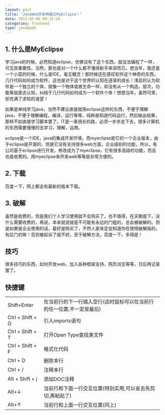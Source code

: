 ```yaml
---
layout: post
title: "JavaWeb开发神器之MyEclipse！"
date: 2012-03-06 09:15:24
categories: frontend
type: java&web
---
```


## 1. 什么是MyEclipse

学习java的时候，必然知道eclipse，仿佛没有了这个东西，就没法编程了一样，可见其重要性。当然，那也是对一个什么都不懂得新手来讲而已。想当年，我还是一个小菜的时候，什么是IDE，毫无概念！那时候还在感叹软件这个神奇的东西，几行代码如何成为软件，这也是对于这个世界的认知在逐渐的成长！浅显的认为软件是一个独立的个体，就像一个物体或者生命一样，却没有从一个构造，层次，功能等层面去认知，纠结于几行代码如何成为一个软件个体！想想当年，虽然可笑，却充满了求知的渴望！

如果是单纯学习java，当然不建议直接就用eclipse这样的东西，不便于理解java，不便于理解编程，编译，运行等等，纯粹是知道代码运行，然后输出结果，那样不如直接学习脚本罢了。IT是一条很长的路，必须一步步走下去，很多计算机的东西需要慢慢的去学习，理解，运用。

eclipse是一个IDE，java的集成开发环境，而myeclipse是它的一个企业版本，由于eclipse是开源的，但是它没有支持很多web方面，企业级别的功能，所以，有公司基于eclipse进行开发，修改成为了myeclipse，它有很多高级的功能，而且也是收费的。用myeclipse来开发web等等是非常方便的。

## 2. 下载

百度一下，网上都会有最新的版本下载。

## 3. 破解

虽然是收费的，但是我们个人学习使用就不会购买了，也不值得，在天朝底下，没什么需要收费的，再说，本来就说就是不可能有永远的门槛的，总会被破解的。但是如果是企业使用的话，最好是购买了，不然人家肯定会知道你在使用破解版的，有后门的嘛！否则被起诉了就不好。至于破解方法，百度一下，多得是！

## 技巧

很多技巧的东西，如何开发web，加入各种框架支持，网页浏览等等，日后再记录罢了。

## 快捷键

<table>
	<tr>
		<td>Shift+Enter</td>
		<td>在当前行的下一行插入空行(这时鼠标可以在当前行的任一位置,不一定是最后) </td>
	</tr>
	<tr>
		<td>Ctrl + Shift + O</td>
		<td>引入imports语句</td>
	</tr>
	<tr>
		<td>Ctrl + Shift + T</td>
		<td>打开Open Type查找类文件</td>
	</tr>
	<tr>
		<td>Ctrl + Shift + F</td>
		<td>格式化代码</td>
	</tr>
	<tr>
		<td>Ctrl + D</td>
		<td>删除本行</td>
	</tr>
	<tr>
		<td>Ctrl + /</td>
		<td>注释本行</td>
	</tr>
	<tr>
		<td>Alt + Shift + j</td>
		<td>添加DOC注释 </td>
	</tr>
	<tr>
		<td>Alt+↓</td>
		<td>当前行和下面一行交互位置(特别实用,可以省去先剪切,再粘贴了)</td>
	</tr>
	<tr>
		<td>Alt+↑</td>
		<td>当前行和上面一行交互位置(同上)</td>
	</tr>
</table>



